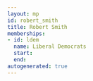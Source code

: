 ```yaml
---
layout: mp
id: robert_smith
title: Robert Smith
memberships:
- id: ldem
  name: Liberal Democrats
  start: 
  end: 
autogenerated: true
---
```

